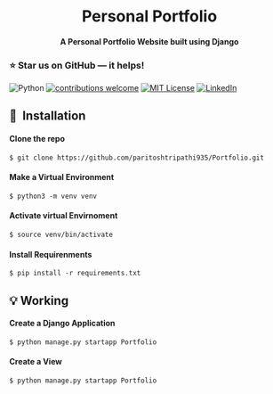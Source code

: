 <h1 align="center">Personal Portfolio</h1>

<div align= "center">
  <h4>A Personal Portfolio Website built using Django</h4>
</div>

### :star: Star us on GitHub — it helps!


![Python](https://img.shields.io/badge/python-v3.8+-blue.svg)
[![contributions welcome](https://img.shields.io/badge/contributions-welcome-brightgreen.svg?style=flat)](https://github.com/tsvillain/Twitter-Bot/issues)
[![MIT License](https://img.shields.io/github/license/tsvillain/Twitter-Bot.svg?style=flat-square)](https://github.com/tsvillain/Twitter-Bot/blob/master/LICENSE)
[![LinkedIn](https://img.shields.io/badge/-LinkedIn-black.svg?style=flat-square&logo=linkedin&colorB=555)](https://www.linkedin.com/in/paritosh-tripathi-social/)

## 🚀&nbsp; Installation

#### Clone the repo
```
$ git clone https://github.com/paritoshtripathi935/Portfolio.git
```
#### Make a Virtual Environment
```
$ python3 -m venv venv
```
#### Activate virtual Envirnoment
```
$ source venv/bin/activate
```
#### Install Requirenments
```
$ pip install -r requirements.txt
```
## :bulb: Working
#### Create a Django Application
```
$ python manage.py startapp Portfolio
```
#### Create a View
```
$ python manage.py startapp Portfolio
```
